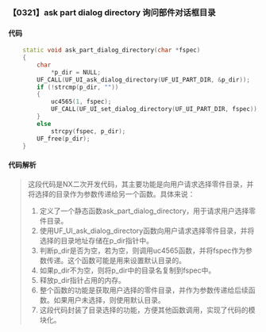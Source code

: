 ### 【0321】ask part dialog directory 询问部件对话框目录

#### 代码

```cpp
    static void ask_part_dialog_directory(char *fspec)  
    {  
        char  
            *p_dir = NULL;  
        UF_CALL(UF_UI_ask_dialog_directory(UF_UI_PART_DIR, &p_dir));  
        if (!strcmp(p_dir, ""))  
        {  
            uc4565(1, fspec);  
            UF_CALL(UF_UI_set_dialog_directory(UF_UI_PART_DIR, fspec));  
        }  
        else  
            strcpy(fspec, p_dir);  
        UF_free(p_dir);  
    }

```

#### 代码解析

> 这段代码是NX二次开发代码，其主要功能是向用户请求选择零件目录，并将选择的目录作为参数传递给另一个函数。具体来说：
>
> 1. 定义了一个静态函数ask_part_dialog_directory，用于请求用户选择零件目录。
> 2. 使用UF_UI_ask_dialog_directory函数向用户请求选择零件目录，并将选择的目录地址存储在p_dir指针中。
> 3. 判断p_dir是否为空，若为空，则调用uc4565函数，并将fspec作为参数传递。这个函数可能是用来设置默认目录的。
> 4. 如果p_dir不为空，则将p_dir中的目录名复制到fspec中。
> 5. 释放p_dir指针占用的内存。
> 6. 整个函数的功能是获取用户选择的零件目录，并作为参数传递给后续函数。如果用户未选择，则使用默认目录。
> 7. 这段代码封装了目录选择的功能，方便其他函数调用，实现了代码的模块化。
>
